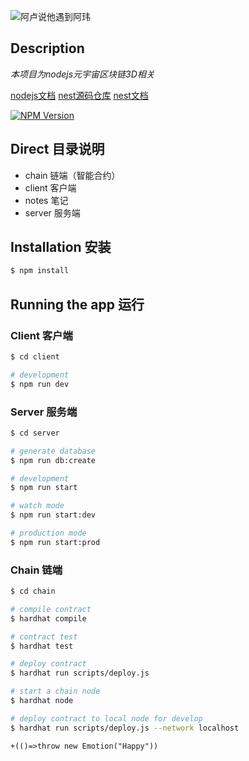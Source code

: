 ![阿卢说他遇到阿玮](https://tvax2.sinaimg.cn/crop.47.138.345.345.180/6b20647bly8fh6rmudt3cj20c80ha40r.jpg)

## Description

*本项目为nodejs元宇宙区块链3D相关*

[nodejs文档](http://nodejs.cn/api/http.html)
[nest源码仓库](https://github.com/nestjs/nest)
[nest文档](https://docs.nestjs.com/support)

<a href="https://www.npmjs.com/~nestjscore" target="_blank"><img src="https://img.shields.io/npm/v/@nestjs/core.svg" alt="NPM Version" /></a>

## Direct 目录说明
* chain 链端（智能合约）
* client 客户端
* notes 笔记
* server 服务端

## Installation 安装

```bash
$ npm install
```

## Running the app 运行

### Client 客户端

```bash
$ cd client

# development
$ npm run dev
```

### Server 服务端

```bash
$ cd server

# generate database
$ npm run db:create

# development
$ npm run start

# watch mode
$ npm run start:dev

# production mode
$ npm run start:prod
```

### Chain 链端

```bash
$ cd chain

# compile contract
$ hardhat compile

# contract test
$ hardhat test

# deploy contract
$ hardhat run scripts/deploy.js

# start a chain node
$ hardhat node

# deploy contract to local node for develop
$ hardhat run scripts/deploy.js --network localhost
```

`+(()=>throw new Emotion("Happy"))`